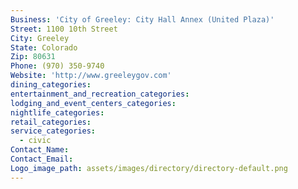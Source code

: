 ```yaml
---
Business: 'City of Greeley: City Hall Annex (United Plaza)'
Street: 1100 10th Street
City: Greeley
State: Colorado
Zip: 80631
Phone: (970) 350-9740
Website: 'http://www.greeleygov.com'
dining_categories:
entertainment_and_recreation_categories:
lodging_and_event_centers_categories:
nightlife_categories:
retail_categories:
service_categories:
  - civic
Contact_Name:
Contact_Email:
Logo_image_path: assets/images/directory/directory-default.png
---
```



